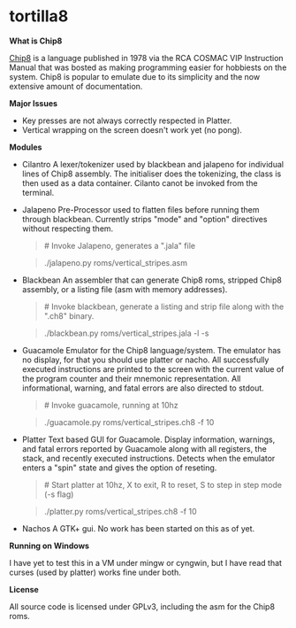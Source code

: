 # tortilla8
**What is Chip8**

[Chip8](https://en.wikipedia.org/wiki/CHIP-8) is a language published in 1978 via the RCA COSMAC VIP Instruction Manual that was bosted as making programming easier for hobbiests on the system. Chip8 is popular to emulate due to its simplicity and the now extensive amount of documentation.

**Major Issues**

* Key presses are not always correctly respected in Platter.
* Vertical wrapping on the screen doesn't work yet (no pong).

**Modules**

* Cilantro
A lexer/tokenizer used by blackbean and jalapeno for individual lines of Chip8 assembly. The initialiser does the tokenizing, the class is then used as a data container. Cilanto canot be invoked from the terminal.

* Jalapeno
Pre-Processor used to flatten files before running them through blackbean. Currently strips "mode" and "option" directives without respecting them.
  > \# Invoke Jalapeno, generates a ".jala" file

  > ./jalapeno.py roms/vertical_stripes.asm

* Blackbean
An assembler that can generate Chip8 roms, stripped Chip8 assembly, or a listing file (asm with memory addresses).
  > \# Invoke blackbean, generate a listing and strip file along with the ".ch8" binary.

  > ./blackbean.py roms/vertical_stripes.jala -l -s

* Guacamole
Emulator for the Chip8 language/system. The emulator has no display, for that you should use platter or nacho. All successfully executed instructions are printed to the screen with the current value of the program counter and their mnemonic representation. All informational, warning, and fatal errors are also directed to stdout.
  > \# Invoke guacamole, running at 10hz

  > ./guacamole.py roms/vertical_stripes.ch8 -f 10

* Platter
Text based GUI for Guacamole. Display information, warnings, and fatal errors reported by Guacamole along with all registers, the stack, and recently executed instructions. Detects when the emulator enters a "spin" state and gives the option of reseting.
  > \# Start platter at 10hz, X to exit, R to reset, S to step in step mode (-s flag)

  > ./platter.py roms/vertical_stripes.ch8 -f 10

* Nachos
A GTK+ gui. No work has been started on this as of yet.

**Running on Windows**

I have yet to test this in a VM under mingw or cyngwin, but I have read that curses (used by platter) works fine under both.

**License**

All source code is licensed under GPLv3, including the asm for the Chip8 roms.

